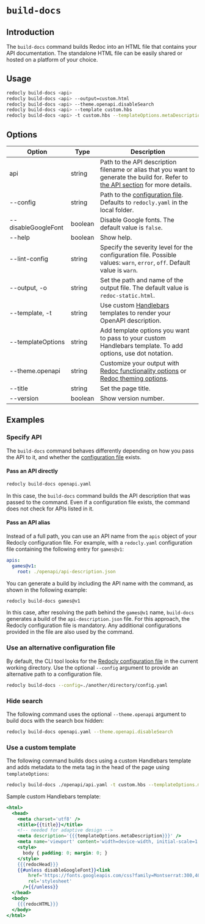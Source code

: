 # `build-docs`

## Introduction

The `build-docs` command builds Redoc into an HTML file that contains your API documentation.
The standalone HTML file can be easily shared or hosted on a platform of your choice.

## Usage

```bash
redocly build-docs <api>
redocly build-docs <api> --output=custom.html
redocly build-docs <api> --theme.openapi.disableSearch
redocly build-docs <api> --template custom.hbs
redocly build-docs <api> -t custom.hbs --templateOptions.metaDescription "Page meta description"
```

## Options

| Option              | Type    | Description                                                                                                                                                                                                                        |
| ------------------- | ------- | ---------------------------------------------------------------------------------------------------------------------------------------------------------------------------------------------------------------------------------- |
| api                 | string  | Path to the API description filename or alias that you want to generate the build for. Refer to [the API section](#specify-api) for more details.                                                                                  |
| --config            | string  | Path to the [configuration file](#use-an-alternative-configuration-file). Defaults to `redocly.yaml` in the local folder.                                                                                                          |
| --disableGoogleFont | boolean | Disable Google fonts. The default value is `false`.                                                                                                                                                                                |
| --help              | boolean | Show help.                                                                                                                                                                                                                         |
| --lint-config       | string  | Specify the severity level for the configuration file. Possible values: `warn`, `error`, `off`. Default value is `warn`.                                                                                                           |
| --output, -o        | string  | Set the path and name of the output file. The default value is `redoc-static.html`.                                                                                                                                                |
| --template, -t      | string  | Use custom [Handlebars](https://handlebarsjs.com/) templates to render your OpenAPI description.                                                                                                                                   |
| --templateOptions   | string  | Add template options you want to pass to your custom Handlebars template. To add options, use dot notation.                                                                                                                        |
| --theme.openapi     | string  | Customize your output with [Redoc functionality options](https://redocly.com/docs/api-reference-docs/configuration/functionality/) or [Redoc theming options](https://redocly.com/docs/api-reference-docs/configuration/theming/). |
| --title             | string  | Set the page title.                                                                                                                                                                                                                |
| --version           | boolean | Show version number.                                                                                                                                                                                                               |

## Examples

### Specify API

The `build-docs` command behaves differently depending on how you pass the API to it, and whether the [configuration file](#use-an-alternative-configuration-file) exists.

#### Pass an API directly

```bash
redocly build-docs openapi.yaml
```

In this case, the `build-docs` command builds the API description that was passed to the command.
Even if a configuration file exists, the command does not check for APIs listed in it.

#### Pass an API alias

Instead of a full path, you can use an API name from the `apis` object of your Redocly configuration file.
For example, with a `redocly.yaml` configuration file containing the following entry for `games@v1`:

```yaml Configuration file
apis:
  games@v1:
    root: ./openapi/api-description.json
```

You can generate a build by including the API name with the command, as shown in the following example:

```bash Command
redocly build-docs games@v1
```

In this case, after resolving the path behind the `games@v1` name, `build-docs` generates a build of the `api-description.json` file. For this approach, the Redocly configuration file is mandatory.
Any additional configurations provided in the file are also used by the command.

### Use an alternative configuration file

By default, the CLI tool looks for the [Redocly configuration file](../configuration/index.md) in the current working directory. Use the optional `--config` argument to provide an alternative path to a configuration file.

```bash
redocly build-docs --config=./another/directory/config.yaml
```

### Hide search

The following command uses the optional `--theme.openapi` argument to build docs with the search box hidden:

```bash
redocly build-docs openapi.yaml --theme.openapi.disableSearch
```

### Use a custom template

The following command builds docs using a custom Handlebars template and adds metadata to the meta tag in the head of the page using `templateOptions`:

```bash
redocly build-docs ./openapi/api.yaml -t custom.hbs --templateOptions.metaDescription "Page meta description"
```

Sample custom Handlebars template:

```handlebars
<html>
  <head>
    <meta charset='utf8' />
    <title>{{title}}</title>
    <!-- needed for adaptive design -->
    <meta description='{{{templateOptions.metaDescription}}}' />
    <meta name='viewport' content='width=device-width, initial-scale=1' />
    <style>
      body { padding: 0; margin: 0; }
    </style>
    {{{redocHead}}}
    {{#unless disableGoogleFont}}<link
        href='https://fonts.googleapis.com/css?family=Montserrat:300,400,700|Roboto:300,400,700'
        rel='stylesheet'
      />{{/unless}}
  </head>
  <body>
    {{{redocHTML}}}
  </body>
</html>
```
